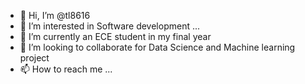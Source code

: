 - 👋 Hi, I’m @tl8616
- 👀 I’m interested in Software development ...
- 🌱 I’m currently an ECE student in my final year
- 💞️ I’m looking to collaborate for Data Science and Machine learning project
- 📫 How to reach me ...

<!---
tl8616/tl8616 is a ✨ special ✨ repository because its `README.md` (this file) appears on your GitHub profile.
You can click the Preview link to take a look at your changes.
--->
